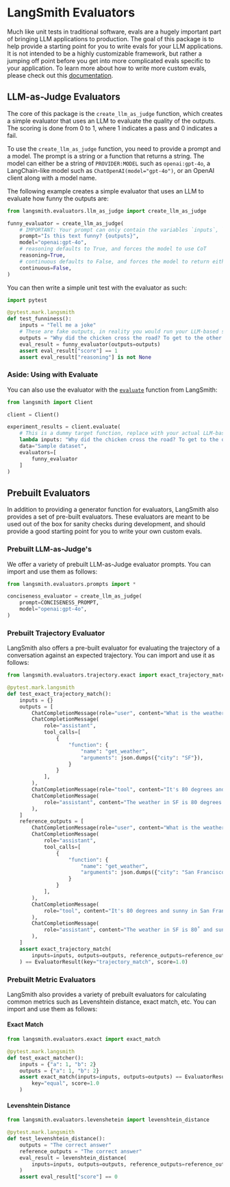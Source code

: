 # LangSmith Evaluators

Much like unit tests in traditional software, evals are a hugely important part of bringing LLM applications to production.
The goal of this package is to help provide a starting point for you to write evals for your LLM applications. It is not 
intended to be a highly customizable framework, but rather a jumping off point before you get into more complicated evals specific to your application.
To learn more about how to write more custom evals, please check out this [documentation](https://docs.smith.langchain.com/evaluation/how_to_guides/custom_evaluator).

## LLM-as-Judge Evaluators

The core of this package is the `create_llm_as_judge` function, which creates a simple evaluator that uses an LLM to evaluate the quality of the outputs. The scoring is done 
from 0 to 1, where 1 indicates a pass and 0 indicates a fail.

To use the `create_llm_as_judge` function, you need to provide a prompt and a model. The prompt is a string or a function that returns a string. The model can either
be a string of `PROVIDER:MODEL` such as `openai:gpt-4o`, a LangChain-like model such as `ChatOpenAI(model="gpt-4o")`, or an OpenAI client along with a model name.

The following example creates a simple evaluator that uses an LLM to evaluate how funny the outputs are:

```python
from langsmith.evaluators.llm_as_judge import create_llm_as_judge

funny_evaluator = create_llm_as_judge(
    # IMPORTANT: Your prompt can only contain the variables `inputs`, `outputs`, and `reference_outputs`
    prompt="Is this text funny? {outputs}",
    model="openai:gpt-4o",
    # reasoning defaults to True, and forces the model to use CoT
    reasoning=True,
    # continuous defaults to False, and forces the model to return either 0 or 1 instead of a score between 0 and 1
    continuous=False,
)
```

You can then write a simple unit test with the evaluator as such:

```python
import pytest

@pytest.mark.langsmith
def test_funniness():
    inputs = "Tell me a joke"
    # These are fake outputs, in reality you would run your LLM-based system and get real outputs
    outputs = "Why did the chicken cross the road? To get to the other side!" 
    eval_result = funny_evaluator(outputs=outputs)
    assert eval_result["score"] == 1
    assert eval_result["reasoning"] is not None
```

### Aside: Using with Evaluate

You can also use the evaluator with the [`evaluate`](https://docs.smith.langchain.com/evaluation#8-run-and-view-results) function from LangSmith:

```python
from langsmith import Client

client = Client()

experiment_results = client.evaluate(
    # This is a dummy target function, replace with your actual LLM-based system
    lambda inputs: "Why did the chicken cross the road? To get to the other side!",
    data="Sample dataset",
    evaluators=[
        funny_evaluator
    ]
)
```

## Prebuilt Evaluators

In addition to providing a generator function for evaluators, LangSmith also provides a set of pre-built evaluators. These evaluators are meant
to be used out of the box for sanity checks during development, and should provide a good starting point for you to write your own custom evals.

### Prebuilt LLM-as-Judge's

We offer a variety of prebuilt LLM-as-Judge evaluator prompts. You can import and use them as follows:

```python
from langsmith.evaluators.prompts import *

conciseness_evaluator = create_llm_as_judge(
    prompt=CONCISENESS_PROMPT,
    model="openai:gpt-4o",
)
```

### Prebuilt Trajectory Evaluator

LangSmith also offers a pre-built evaluator for evaluating the trajectory of a conversation against an expected trajectory. You can import and use it as follows:

```python
from langsmith.evaluators.trajectory.exact import exact_trajectory_match

@pytest.mark.langsmith
def test_exact_trajectory_match():
    inputs = {}
    outputs = [
        ChatCompletionMessage(role="user", content="What is the weather in SF?"),
        ChatCompletionMessage(
            role="assistant",
            tool_calls=[
                {
                    "function": {
                        "name": "get_weather",
                        "arguments": json.dumps({"city": "SF"}),
                    }
                }
            ],
        ),
        ChatCompletionMessage(role="tool", content="It's 80 degrees and sunny in SF."),
        ChatCompletionMessage(
            role="assistant", content="The weather in SF is 80 degrees andsunny."
        ),
    ]
    reference_outputs = [
        ChatCompletionMessage(role="user", content="What is the weather in SF?"),
        ChatCompletionMessage(
            role="assistant",
            tool_calls=[
                {
                    "function": {
                        "name": "get_weather",
                        "arguments": json.dumps({"city": "San Francisco"}),
                    }
                }
            ],
        ),
        ChatCompletionMessage(
            role="tool", content="It's 80 degrees and sunny in San Francisco."
        ),
        ChatCompletionMessage(
            role="assistant", content="The weather in SF is 80˚ and sunny."
        ),
    ]
    assert exact_trajectory_match(
        inputs=inputs, outputs=outputs, reference_outputs=reference_outputs
    ) == EvaluatorResult(key="trajectory_match", score=1.0)
```

### Prebuilt Metric Evaluators

LangSmith also provides a variety of prebuilt evaluators for calculating common metrics such as Levenshtein distance, exact match, etc. You can import and use them as follows:

#### Exact Match

```python
from langsmith.evaluators.exact import exact_match

@pytest.mark.langsmith
def test_exact_matcher():
    inputs = {"a": 1, "b": 2}
    outputs = {"a": 1, "b": 2}
    assert exact_match(inputs=inputs, outputs=outputs) == EvaluatorResult(
        key="equal", score=1.0
    )
```

#### Levenshtein Distance

```python
from langsmith.evaluators.levenshetein import levenshtein_distance

@pytest.mark.langsmith
def test_levenshtein_distance():
    outputs = "The correct answer"
    reference_outputs = "The correct answer"
    eval_result = levenshtein_distance(
        inputs=inputs, outputs=outputs, reference_outputs=reference_outputs
    )
    assert eval_result["score"] == 0
```
